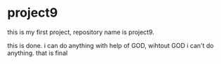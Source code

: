 # project9
this is my first project, repository name is project9.

this is done.
i can do anything with help of GOD, wihtout GOD i can't do anything.
that is final
